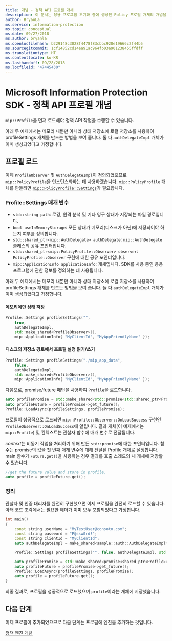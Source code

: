 ```yaml
---
title: 개념 - 정책 API 프로필 개체
description: 이 문서는 응용 프로그램 초기화 중에 생성된 Policy 프로필 개체의 개념을 이해하는 데 도움이 됩니다.
author: BryanLa
ms.service: information-protection
ms.topic: conceptual
ms.date: 09/27/2018
ms.author: bryanla
ms.openlocfilehash: b229148c3028f4478f83cbbc928e19666c2f44b5
ms.sourcegitcommit: 1cf14852cd14ea91ac964fb03a901238455ffdff
ms.translationtype: HT
ms.contentlocale: ko-KR
ms.lasthandoff: 09/28/2018
ms.locfileid: "47445430"
---
```

# <a name="microsoft-information-protection-sdk---policy-api-profile-concepts"></a>Microsoft Information Protection SDK - 정책 API 프로필 개념

`mip::Profile`을 먼저 로드해야 정책 API 작업을 수행할 수 있습니다.

아래 두 예제에서는 메모리 내뿐만 아니라 상태 저장소에 로컬 저장소를 사용하여 profileSettings 개체를 만드는 방법을 보여 줍니다. 둘 다 `authDelegateImpl` 개체가 이미 생성되었다고 가정합니다.

## <a name="load-a-profile"></a>프로필 로드

이제 `ProfileObserver` 및 `AuthDelegateImpl`이 정의되었으므로 `mip::PolicyProfile`을 인스턴스화하는 데 사용하겠습니다. `mip::PolicyProfile` 개체를 만들려면 [`mip::PolicyProfile::Settings`](reference/class_mip_PolicyProfile_settings.md)가 필요합니다.

### <a name="profilesettings-parameters"></a>Profile::Settings 매개 변수

- `std::string path`: 로깅, 원격 분석 및 기타 영구 상태가 저장되는 파일 경로입니다.
- `bool useInMemoryStorage`: 모든 상태가 메모리(디스크가 아닌)에 저장되어야 하는지 여부를 정의합니다.
- `std::shared_ptr<mip::AuthDelegate> authDelegate`: `mip::AuthDelegate` 클래스의 공유 포인터입니다. 
- `std::shared_ptr<mip::PolicyProfile::Observer> observer`: `PolicyProfile::Observer` 구현에 대한 공유 포인터입니다.
- `mip::ApplicationInfo applicationInfo`: 개체입니다. SDK를 사용 중인 응용 프로그램에 관한 정보를 정의하는 데 사용됩니다.

아래 두 예제에서는 메모리 내뿐만 아니라 상태 저장소에 로컬 저장소를 사용하여 profileSettings 개체를 만드는 방법을 보여 줍니다. 둘 다 `authDelegateImpl` 개체가 이미 생성되었다고 가정합니다.

#### <a name="store-state-in-memory-only"></a>메모리에만 상태 저장

```cpp
Profile::Settings profileSettings("",
    true,
    authDelegateImpl,
    std::make_shared<ProfileObserver>(),
    mip::ApplicationInfo{ "MyClientId", "MyAppFriendlyName" });
```

#### <a name="readwrite-profile-settings-from-storage-path-on-disk"></a>디스크의 저장소 경로에서 프로필 설정 읽기/쓰기

```cpp
Profile::Settings profileSettings("./mip_app_data",
    false,
    authDelegateImpl,
    std::make_shared<ProfileObserver>(),
    mip::ApplicationInfo{ "MyClientId", "MyAppFriendlyName" });
```

다음으로, promise/future 패턴을 사용하여 `Profile`을 로드합니다.

```cpp
auto profilePromise = std::make_shared<std::promise<std::shared_ptr<Profile>>>();
auto profileFuture = profilePromise->get_future();
Profile::LoadAsync(profileSettings, profilePromise);
```

프로필이 성공적으로 로드되면 `mip::Profile::Observer::OnLoadSuccess` 구현인 `ProfileObserver::OnLoadSuccess`에 알립니다. 결과 개체(이 예제에서는 `mip::Profile`) 및 컨텍스트는 관찰자 함수에 매개 변수로 전달됩니다.

*context*는 비동기 작업을 처리하기 위해 만든 `std::promise`에 대한 포인터입니다. 함수는 promise의 값을 첫 번째 매개 변수에 대해 전달된 Profile 개체로 설정합니다. main 함수가 `Future.get()`을 사용하는 경우 결과를 호출 스레드의 새 개체에 저장할 수 있습니다.

```cpp
//get the future value and store in profile. 
auto profile = profileFuture.get();
```

### <a name="putting-it-together"></a>정리

관찰자 및 인증 대리자를 완전히 구현했으면 이제 프로필을 완전히 로드할 수 있습니다. 아래 코드 조각에서는 필요한 헤더가 이미 모두 포함되었다고 가정합니다.

```cpp
int main()
{
    const string userName = "MyTestUser@consoto.com";
    const string password = "P@ssw0rd!";
    const string clientId = "MyClientId";
    auto authDelegateImpl = make_shared<sample::auth::AuthDelegateImpl>(userName, password, clientId);

    Profile::Settings profileSettings("", false, authDelegateImpl, std::make_shared<ProfileObserver>(), mip::ApplicationInfo{ "MyClientId", "MyAppFriendlyName" });

    auto profilePromise = std::make_shared<promise<shared_ptr<Profile>>>();
    auto profileFuture = profilePromise->get_future();
    Profile::LoadAsync(profileSettings, profilePromise);
    auto profile = profileFuture.get();
}
```

최종 결과로, 프로필을 성공적으로 로드했으며 `profile`이라는 개체에 저장했습니다.

## <a name="next-steps"></a>다음 단계

이제 프로필이 추가되었으므로 다음 단계는 프로필에 엔진을 추가하는 것입니다.

[정책 엔진 개념](concept-profile-engine-policy-engine-cpp.md)